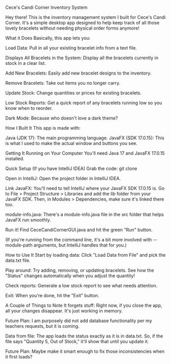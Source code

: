 Cece's Candi Corner Inventory System

Hey there! This is the inventory management system I built for Cece's Candi Corner. It's a simple desktop app designed to help keep track of all those lovely bracelets without needing physical order forms anymore!


What it Does
Basically, this app lets you:

Load Data: Pull in all your existing bracelet info from a text file.

Displays All Bracelets in the System: Display all the bracelets currently in stock in a clear list.

Add New Bracelets: Easily add new bracelet designs to the inventory.

Remove Bracelets: Take out items you no longer carry.

Update Stock: Change quantities or prices for existing bracelets.

Low Stock Reports: Get a quick report of any bracelets running low so you know when to reorder.

Dark Mode: Because who doesn't love a dark theme?



How I Built It
This app is made with:

Java (JDK 17): The main programming language.
JavaFX (SDK 17.0.15): This is what I used to make the actual window and buttons you see.




Getting It Running on Your Computer
You'll need Java 17 and JavaFX 17.0.15 installed.

Quick Setup (If you have IntelliJ IDEA)
Grab the code: git clone <your-repository-url>

Open in IntelliJ: Open the project folder in IntelliJ IDEA.

Link JavaFX: You'll need to tell IntelliJ where your JavaFX SDK 17.0.15 is. Go to File > Project Structure > Libraries and add the lib folder from your JavaFX SDK. Then, in Modules > Dependencies, make sure it's linked there too.

module-info.java: There's a module-info.java file in the src folder that helps JavaFX run smoothly.

Run it! Find CeceCandiCornerGUI.java and hit the green "Run" button.

(If you're running from the command line, it's a bit more involved with --module-path arguments, but IntelliJ handles that for you.)



How to Use It
Start by loading data: Click "Load Data from File" and pick the data.txt file.

Play around: Try adding, removing, or updating bracelets. See how the "Status" changes automatically when you adjust the quantity!

Check reports: Generate a low stock report to see what needs attention.

Exit: When you're done, hit the "Exit" button.



A Couple of Things to Note
It forgets stuff: Right now, if you close the app, all your changes disappear. It's just working in memory.

Future Plan: I am purposely did not add database functionality per my teachers requests, but it is coming.

Data from file: The app loads the status exactly as it is in data.txt. So, if the file says "Quantity 5, Out of Stock," it'll show that until you update it.

Future Plan: Maybe make it smart enough to fix those inconsistencies when it first loads?
